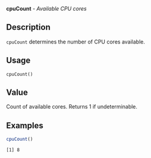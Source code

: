 **cpuCount** - *Available CPU cores*

Description
--------------------

`cpuCount` determines the number of CPU cores available.


Usage
--------------------
```
cpuCount()
```




Value
-------------------

Count of available cores. Returns 1 if undeterminable.



Examples
-------------------

```R
cpuCount()
```


```
[1] 8

```








